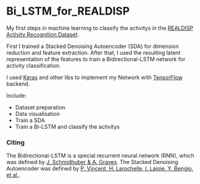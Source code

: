 # Bi_LSTM_for_REALDISP

My first steps in machine learning to classify the activitys in the [REALDISP Activity Recognition Dataset](https://archive.ics.uci.edu/ml/datasets/REALDISP+Activity+Recognition+Dataset). 

First I trained a Stacked Denoising Autoencoder (SDA) for dimension reduction and feature extraction. After that, I used the resulting latent representation of the features to train a Bidirectional-LSTM network for activity classification. 

I used [Keras](https://keras.io/) and other libs to implement my Network with [TensorFlow](https://www.tensorflow.org/) backend. 

Include:
- Dataset preparation
- Data visualisation 
- Train a SDA 
- Train a Bi-LSTM and classify the activitys 


### Citing
The Bidirectional-LSTM is a special recurrent neural network (RNN), which was defined by [J. Schmidhuber & A. Graves](http://www.sciencedirect.com/science/article/pii/S0893608005001206).
The Stacked Denoising Autoencoder was defined by [P. Vincent, H. Larochelle, I. Lajoie, Y. Bengio, et al.](http://www.jmlr.org/papers/v11/vincent10a.html).
